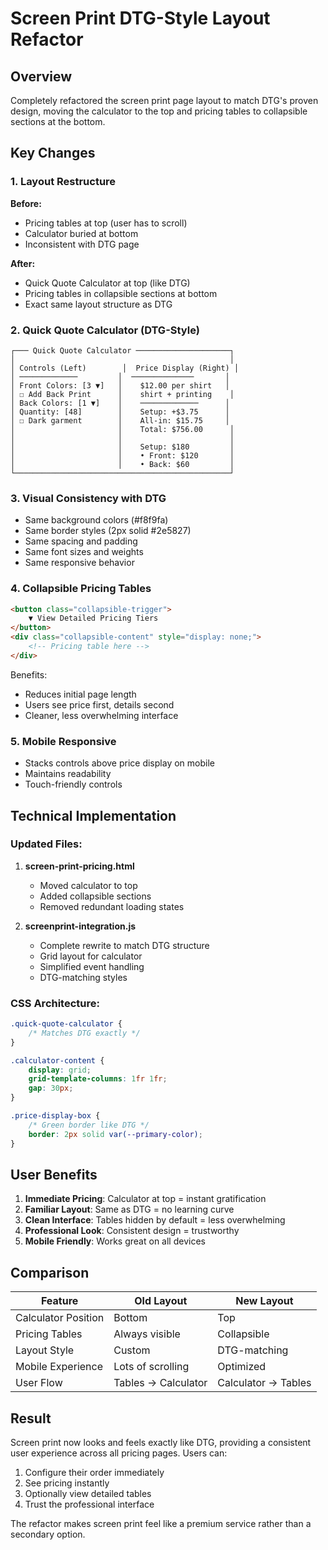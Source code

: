 # Screen Print DTG-Style Layout Refactor

## Overview
Completely refactored the screen print page layout to match DTG's proven design, moving the calculator to the top and pricing tables to collapsible sections at the bottom.

## Key Changes

### 1. Layout Restructure
**Before:**
- Pricing tables at top (user has to scroll)
- Calculator buried at bottom
- Inconsistent with DTG page

**After:**
- Quick Quote Calculator at top (like DTG)
- Pricing tables in collapsible sections at bottom
- Exact same layout structure as DTG

### 2. Quick Quote Calculator (DTG-Style)
```
┌─── Quick Quote Calculator ─────────────────────┐
│                                                │
│ Controls (Left)        │  Price Display (Right) │
│ ─────────────         │  ──────────────       │
│ Front Colors: [3 ▼]   │    $12.00 per shirt   │
│ ☐ Add Back Print      │    shirt + printing    │
│ Back Colors: [1 ▼]    │    ─────────────      │
│ Quantity: [48]        │    Setup: +$3.75      │
│ ☐ Dark garment        │    All-in: $15.75     │
│                       │    Total: $756.00      │
│                       │                        │
│                       │    Setup: $180         │
│                       │    • Front: $120       │
│                       │    • Back: $60         │
└────────────────────────────────────────────────┘
```

### 3. Visual Consistency with DTG
- Same background colors (#f8f9fa)
- Same border styles (2px solid #2e5827)
- Same spacing and padding
- Same font sizes and weights
- Same responsive behavior

### 4. Collapsible Pricing Tables
```html
<button class="collapsible-trigger">
    ▼ View Detailed Pricing Tiers
</button>
<div class="collapsible-content" style="display: none;">
    <!-- Pricing table here -->
</div>
```

Benefits:
- Reduces initial page length
- Users see price first, details second
- Cleaner, less overwhelming interface

### 5. Mobile Responsive
- Stacks controls above price display on mobile
- Maintains readability
- Touch-friendly controls

## Technical Implementation

### Updated Files:
1. **screen-print-pricing.html**
   - Moved calculator to top
   - Added collapsible sections
   - Removed redundant loading states

2. **screenprint-integration.js**
   - Complete rewrite to match DTG structure
   - Grid layout for calculator
   - Simplified event handling
   - DTG-matching styles

### CSS Architecture:
```css
.quick-quote-calculator {
    /* Matches DTG exactly */
}

.calculator-content {
    display: grid;
    grid-template-columns: 1fr 1fr;
    gap: 30px;
}

.price-display-box {
    /* Green border like DTG */
    border: 2px solid var(--primary-color);
}
```

## User Benefits

1. **Immediate Pricing**: Calculator at top = instant gratification
2. **Familiar Layout**: Same as DTG = no learning curve
3. **Clean Interface**: Tables hidden by default = less overwhelming
4. **Professional Look**: Consistent design = trustworthy
5. **Mobile Friendly**: Works great on all devices

## Comparison

| Feature | Old Layout | New Layout |
|---------|-----------|------------|
| Calculator Position | Bottom | Top |
| Pricing Tables | Always visible | Collapsible |
| Layout Style | Custom | DTG-matching |
| Mobile Experience | Lots of scrolling | Optimized |
| User Flow | Tables → Calculator | Calculator → Tables |

## Result
Screen print now looks and feels exactly like DTG, providing a consistent user experience across all pricing pages. Users can:
1. Configure their order immediately
2. See pricing instantly
3. Optionally view detailed tables
4. Trust the professional interface

The refactor makes screen print feel like a premium service rather than a secondary option.